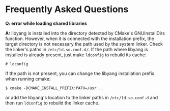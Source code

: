 # Frequently Asked Questions

__Q: error while loading shared libraries__

__A:__ libyang is installed into the directory detected by CMake's GNUInstallDirs
   function. However, when it is connected with the installation prefix, the
   target directory is not necessary the path used by the system linker. Check
   the linker's paths in `/etc/ld.so.conf.d/`. If the path where libyang is 
   installed is already present, just make `ldconfig` to rebuild its cache:
```
# ldconfig
```
   If the path is not present, you can change the libyang installation prefix
   when running cmake:
```
$ cmake -DCMAKE_INSTALL_PREFIX:PATH=/usr ..
```
   or add the libyang's location to the linker paths in `/etc/ld.so.conf.d` and
   then run `ldconfig` to rebuild the linker cache.


